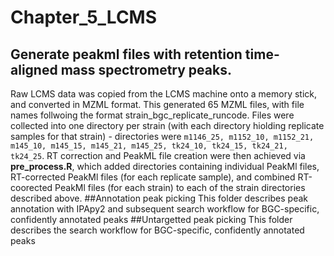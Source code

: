 # Chapter_5_LCMS
## Generate peakml files with retention time-aligned mass spectrometry peaks.
Raw LCMS data was copied from the LCMS machine onto a memory stick, and converted in MZML format.  This generated 65 MZML files, with file names follwoing the format strain_bgc_replicate_runcode.  Files were collected into one directory per strain (with each directory hiolding replicate samples for that strain) - directories were
```m1146_25, m1152_10, m1152_21, m145_10, m145_15, m145_21, m145_25, tk24_10, tk24_15, tk24_21, tk24_25```.  RT correction and PeakML file creation were then achieved via **pre_process.R**, which added directories containing individual PeakMl files, RT-corrected PeakMl files (for each replicate sample), and combined RT-coorected PeakMl files (for each strain) to each of the strain directories described above. 
##Annotation peak picking
This folder describes peak annotation with IPApy2 and subsequent search workflow for BGC-specific, confidently annotated peaks 
##Untargetted peak picking
This folder describes the search workflow for BGC-specific, confidently annotated peaks 

